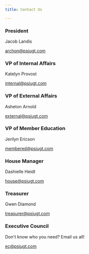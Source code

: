 ```yaml
---
title: Contact Us

---
```

### President

Jacob Landis

[archon@psiugt.com](archon@psiugt.com)

### VP of Internal Affairs

Katelyn Provost

[internal@psiugt.com]()

### VP of External Affairs

Asheton Arnold

[external@psiugt.com](external@psiugt.com)

### VP of Member Education

Jerilyn Ericson

[membered@psiugt.com](membered@psiugt.com)

### House Manager

Dashielle Heidt

[house@psiugt.com](house@psiugt.com)

### Treasurer

Gwen Diamond

[treasurer@psiugt.com](treasurer@psiugt.com)

### Executive Council

Don't know who you need? Email us all!

[ec@psiugt.com](ec@psiugt.com)